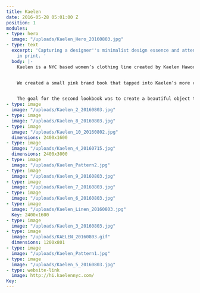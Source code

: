 ```yaml
---
title: Kaelen
date: 2016-05-28 05:01:00 Z
position: 1
modules:
- type: hero
  image: "/uploads/Kaelen_Hero_20160803.jpg"
- type: text
  excerpt: 'Capturing a designer''s minimalist design essence and attention to detail
    in print. '
  body: |-
    Kaelen is a NYC based women’s clothing line created by Kaelen Haworth, selected as 1 of 10 designers of CFDA'S {FASHION INCUBATOR} Class 3.0 The Kaelen collections explore the dichotomies of masculine and feminine, classic and contemporary with an emphasis on subtle detail and textile. Paradise was first engaged to create a print and digital brand book for Kaelen, to send to potential retailers. We were then engaged to adapt this brand book to a larger, more buttoned-up book that would act as her final CFDA submission.


    We created a small pink brand book that tapped into Kaelen’s more cheeky, fun brand voice. Layouts were clean, juxtaposing themes of each collection and emphasizing textile and garment details. At the heart of the book, we contrasted the clean spreads with collage style pages printed on pink paper. This section was used introduced the Kaelen story, weaving together images of her inspiration, travels and process. We created a bold and simple user interface to house the lookbook online, playing with arrow cursors and large page updating page numbers.  


    The goal for the second lookbook was to create a beautiful object that felt sturdy, timeless and quintessentially Kaelen — so our emphasis was on the book cover and case. We needed something equally feminine and masculine, subtle and bold.  The cover became timeless: no branding, grey linen and an inset macro photograph. In contrast, we created a more contemporary, and heavy transparent plexi-glass sleeve, with the etched Kaelen logo.  
- type: image
  image: "/uploads/Kaelen_2_20160803.jpg"
- type: image
  image: "/uploads/Kaelen_8_20160803.jpg"
- type: image
  image: "/uploads/Kaelen_10_20160802.jpg"
  dimensions: 2400x1600
- type: image
  image: "/uploads/Kaelen_4_20160715.jpg"
  dimensions: 2400x3000
- type: image
  image: "/uploads/Kaelen_Pattern2.jpg"
- type: image
  image: "/uploads/Kaelen_9_20160803.jpg"
- type: image
  image: "/uploads/Kaelen_7_20160803.jpg"
- type: image
  image: "/uploads/Kaelen_6_20160803.jpg"
- type: image
  image: "/uploads/Kaelen_Linen_20160803.jpg"
  Key: 2400x1600
- type: image
  image: "/uploads/Kaelen_3_20160803.jpg"
- type: image
  image: "/uploads/KAELEN_20160803.gif"
  dimensions: 1200x801
- type: image
  image: "/uploads/Kaelen_Pattern1.jpg"
- type: image
  image: "/uploads/Kaelen_5_20160803.jpg"
- type: website-link
  image: http://hi.kaelennyc.com/
Key: 
---
```


